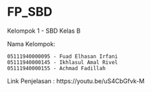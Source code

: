 # FP_SBD
<p>Kelompok 1 - SBD Kelas B</p>
<p>Nama Kelompok:</p>

    05111940000095 - Fuad Elhasan Irfani
    05111940000145 - Ikhlasul Amal Rivel
    05111940000155 - Achmad Fadillah
  
<p>Link Penjelasan : https://youtu.be/uS4CbGfvk-M</p>
